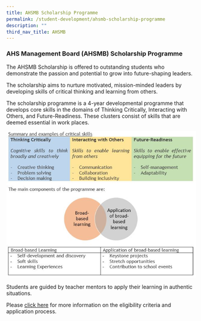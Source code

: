 ```yaml
---
title: AHSMB Scholarship Programme
permalink: /student-development/ahsmb-scholarship-programme
description: ""
third_nav_title: AHSMB
---
```


### AHS Management Board (AHSMB) Scholarship Programme
The AHSMB Scholarship is offered to outstanding students who demonstrate the passion and potential to grow into future-shaping leaders.

The scholarship aims to nurture motivated, mission-minded leaders by developing skills of critical thinking and learning from others.

The scholarship programme is a 4-year developmental programme that develops core skills in the domains of Thinking Critically, Interacting with Others, and Future-Readiness. These clusters consist of skills that are deemed essential in work places.

![ahsmb](/images/AHSMB_Scholarship_Programme.jpg)

Students are guided by teacher mentors to apply their learning in authentic situations.

Please [click here](https://anglicanhigh.moe.edu.sg/student-development/ahsmb-scholarship-programme/eligibility-and-application-process) for more information on the eligibility criteria and application process.